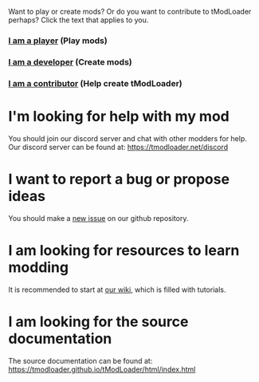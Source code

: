 Want to play or create mods? Or do you want to contribute to tModLoader perhaps?
Click the text that applies to you.

### [I am a **player**](https://github.com/tModLoader/tModLoader/wiki/tModLoader-guide-for-players) (Play mods)

### [I am a **developer**](https://github.com/tModLoader/tModLoader/wiki/tModLoader-guide-for-developers) (Create mods)

### [I am a **contributor**](https://github.com/tModLoader/tModLoader/wiki/tModLoader-guide-for-contributors) (Help create tModLoader)

# I'm looking for help with my mod
You should join our discord server and chat with other modders for help.
Our discord server can be found at: https://tmodloader.net/discord

# I want to report a bug or propose ideas
You should make a [new issue](https://github.com/tModLoader/tModLoader/issues/new/choose) on our github repository.

# I am looking for resources to learn modding
It is recommended to start at [our wiki](https://github.com/tModLoader/tModLoader/wiki), which is filled with tutorials.

# I am looking for the source documentation
The source documentation can be found at: https://tmodloader.github.io/tModLoader/html/index.html


